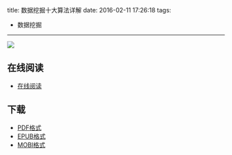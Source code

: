 title: 数据挖掘十大算法详解
date: 2016-02-11 17:26:18
tags:
  - 数据挖掘
---

![](https://ek8whxe.cloudimg.io/s/width/226/https://www.gitbook.com/cover/book/wizardforcel/dm-algo-top10.jpg?build=1439249362341&v=12.0.2)

<!--more-->

## 在线阅读 ##

+ [在线阅读](https://www.gitbook.com/book/wizardforcel/dm-algo-top10/details)

## 下载 ##

+ [PDF格式](https://www.gitbook.com/download/pdf/book/wizardforcel/dm-algo-top10)
+ [EPUB格式](https://www.gitbook.com/download/epub/book/wizardforcel/dm-algo-top10)
+ [MOBI格式](https://www.gitbook.com/download/mobi/book/wizardforcel/dm-algo-top10)